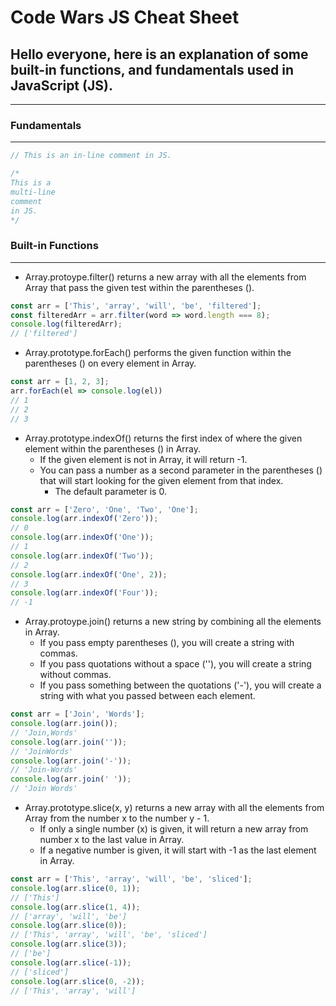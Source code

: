 # Code Wars JS Cheat Sheet #
## Hello everyone, here is an explanation of some built-in functions, and fundamentals used in JavaScript (JS). ##
______________________________________________________________

### Fundamentals ###
______________________________________________________________
```js
// This is an in-line comment in JS.

/*
This is a 
multi-line
comment 
in JS.
*/
```

### Built-in Functions ###
______________________________________________________________
- Array.protoype.filter() returns a new array with all the elements from Array that pass the given test within the parentheses ().
```js
const arr = ['This', 'array', 'will', 'be', 'filtered'];
const filteredArr = arr.filter(word => word.length === 8);
console.log(filteredArr);
// ['filtered']
```

- Array.prototype.forEach() performs the given function within the parentheses () on every element in Array.
```js
const arr = [1, 2, 3];
arr.forEach(el => console.log(el))
// 1
// 2
// 3
```

- Array.prototype.indexOf() returns the first index of where the given element within the parentheses () in Array.
    - If the given element is not in Array, it will return -1.
    - You can pass a number as a second parameter in the parentheses () that will start looking for the given element from that index.
        - The default parameter is 0.
```js
const arr = ['Zero', 'One', 'Two', 'One'];
console.log(arr.indexOf('Zero'));
// 0
console.log(arr.indexOf('One'));
// 1
console.log(arr.indexOf('Two'));
// 2
console.log(arr.indexOf('One', 2));
// 3
console.log(arr.indexOf('Four'));
// -1
```

- Array.protoype.join() returns a new string by combining all the elements in Array.
    - If you pass empty parentheses (), you will create a string with commas.
    - If you pass quotations without a space (''), you will create a string without commas.
    - If you pass something between the quotations ('-'), you will create a string with what you passed between each element.
```js
const arr = ['Join', 'Words'];
console.log(arr.join());
// 'Join,Words'
console.log(arr.join(''));
// 'JoinWords'
console.log(arr.join('-'));
// 'Join-Words'
console.log(arr.join(' '));
// 'Join Words'
```

- Array.prototype.slice(x, y) returns a new array with all the elements from Array from the number x to the number y - 1.
    - If only a single number (x) is given, it will return a new array from number x to the last value in Array.
    - If a negative number is given, it will start with -1 as the last element in Array.
```js
const arr = ['This', 'array', 'will', 'be', 'sliced'];
console.log(arr.slice(0, 1));
// ['This']
console.log(arr.slice(1, 4));
// ['array', 'will', 'be']
console.log(arr.slice(0));
// ['This', 'array', 'will', 'be', 'sliced']
console.log(arr.slice(3));
// ['be']
console.log(arr.slice(-1));
// ['sliced']
console.log(arr.slice(0, -2));
// ['This', 'array', 'will']
```